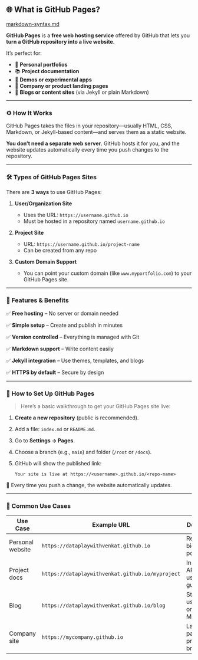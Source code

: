 ## 🌐 What is GitHub Pages?

[markdown-syntax.md](markdown-syntax.md)


**GitHub Pages** is a **free web hosting service** offered by GitHub that lets you **turn a GitHub repository into a live website**.

It’s perfect for:

* 🌟 **Personal portfolios**
* 📚 **Project documentation**
* 🧪 **Demos or experimental apps**
* 💼 **Company or product landing pages**
* 📘 **Blogs or content sites** (via Jekyll or plain Markdown)

---

### ⚙️ How It Works

GitHub Pages takes the files in your repository—usually HTML, CSS, Markdown, or Jekyll-based content—and serves them as a static website.

**You don’t need a separate web server**. GitHub hosts it for you, and the website updates automatically every time you push changes to the repository.

---

### 🛠️ Types of GitHub Pages Sites

There are **3 ways** to use GitHub Pages:

1. **User/Organization Site**

   * Uses the URL: `https://username.github.io`
   * Must be hosted in a repository named `username.github.io`

2. **Project Site**

   * URL: `https://username.github.io/project-name`
   * Can be created from any repo

3. **Custom Domain Support**

   * You can point your custom domain (like `www.myportfolio.com`) to your GitHub Pages site.

---

### 🧪 Features & Benefits

✅ **Free hosting** – No server or domain needed

✅ **Simple setup** – Create and publish in minutes

✅ **Version controlled** – Everything is managed with Git

✅ **Markdown support** – Write content easily

✅ **Jekyll integration** – Use themes, templates, and blogs

✅ **HTTPS by default** – Secure by design

---

### 🚀 How to Set Up GitHub Pages

> Here’s a basic walkthrough to get your GitHub Pages site live:

1. **Create a new repository** (public is recommended).
2. Add a file: `index.md` or `README.md`.
3. Go to **Settings → Pages**.
4. Choose a branch (e.g., `main`) and folder (`/root` or `/docs`).
5. GitHub will show the published link:

   ```
   Your site is live at https://<username>.github.io/<repo-name>
   ```

🔁 Every time you push a change, the website automatically updates.

---

### 📌 Common Use Cases

| Use Case         | Example URL                           | Description                          |
| ---------------- | ------------------------------------- | ------------------------------------ |
| Personal website | `https://dataplaywithvenkat.github.io`           | Resume, bio, links, portfolio        |
| Project docs     | `https://dataplaywithvenkat.github.io/myproject` | Instructions, API docs, usage guides |
| Blog             | `https://dataplaywithvenkat.github.io/blog`      | Static blog using Jekyll or Markdown |
| Company site     | `https://mycompany.github.io`         | Landing page for a product or brand  |
